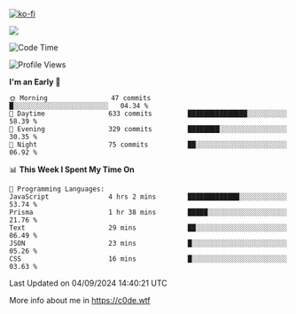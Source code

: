 [![ko-fi](https://ko-fi.com/img/githubbutton_sm.svg)](https://ko-fi.com/Z8Z4Y2LKX)

<a href="https://wakatime.com"><img src="https://wakatime.com/share/@c0dezin/b7f18a7c-ab3a-40b8-8bc7-b1b7bf71f1d6.svg" /></a>

<!--START_SECTION:waka-->
![Code Time](http://img.shields.io/badge/Code%20Time-85%20hrs%2025%20mins-blue)

![Profile Views](http://img.shields.io/badge/Profile%20Views-0-blue)

**I'm an Early 🐤** 

```text
🌞 Morning                47 commits          █░░░░░░░░░░░░░░░░░░░░░░░░   04.34 % 
🌆 Daytime                633 commits         ███████████████░░░░░░░░░░   58.39 % 
🌃 Evening                329 commits         ████████░░░░░░░░░░░░░░░░░   30.35 % 
🌙 Night                  75 commits          ██░░░░░░░░░░░░░░░░░░░░░░░   06.92 % 
```


📊 **This Week I Spent My Time On** 

```text
💬 Programming Languages: 
JavaScript               4 hrs 2 mins        █████████████░░░░░░░░░░░░   53.74 % 
Prisma                   1 hr 38 mins        █████░░░░░░░░░░░░░░░░░░░░   21.76 % 
Text                     29 mins             ██░░░░░░░░░░░░░░░░░░░░░░░   06.49 % 
JSON                     23 mins             █░░░░░░░░░░░░░░░░░░░░░░░░   05.26 % 
CSS                      16 mins             █░░░░░░░░░░░░░░░░░░░░░░░░   03.63 % 
```


 Last Updated on 04/09/2024 14:40:21 UTC
<!--END_SECTION:waka-->

More info about me in https://c0de.wtf
